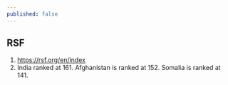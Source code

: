 ```yaml
---
published: false
---
```


## RSF

1. https://rsf.org/en/index
2. India ranked at 161. Afghanistan is ranked at 152. Somalia is ranked at 141.